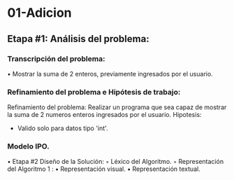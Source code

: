 # 01-Adicion
## Etapa #1: Análisis del problema:
### Transcripción del problema:
• Mostrar la suma de 2 enteros, previamente ingresados por el usuario.
### Refinamiento del problema e Hipótesis de trabajo:
Refinamiento del problema: Realizar un programa que sea capaz de mostrar la suma de 2 numeros enteros ingresados por el usuario.
Hipotesis: 
- Valido solo para datos tipo 'int'.
### Modelo IPO.
• Etapa #2 Diseño de la Solución:
◦ Léxico del Algoritmo.
◦ Representación del Algoritmo 1
:
▪ Representación visual.
▪ Representación textual.
